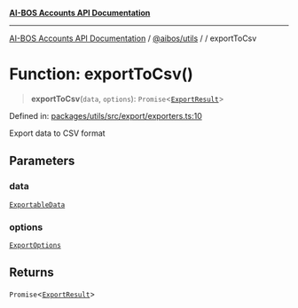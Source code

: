 [**AI-BOS Accounts API Documentation**](../../../README.md)

***

[AI-BOS Accounts API Documentation](../../../README.md) / [@aibos/utils](../README.md) / [](../README.md) / exportToCsv

# Function: exportToCsv()

> **exportToCsv**(`data`, `options`): `Promise`\<[`ExportResult`](../interfaces/ExportResult.md)\>

Defined in: [packages/utils/src/export/exporters.ts:10](https://github.com/pohlai88/accounts/blob/48103fb36d28b2b9bfb33472b6de2f719773cde9/packages/utils/src/export/exporters.ts#L10)

Export data to CSV format

## Parameters

### data

[`ExportableData`](../interfaces/ExportableData.md)

### options

[`ExportOptions`](../interfaces/ExportOptions.md)

## Returns

`Promise`\<[`ExportResult`](../interfaces/ExportResult.md)\>
